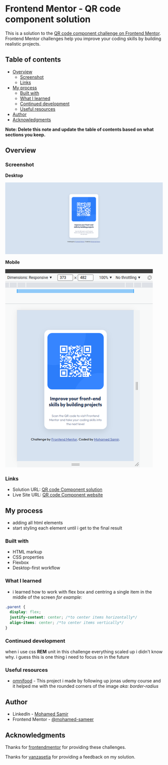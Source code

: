 # Frontend Mentor - QR code component solution

This is a solution to the [QR code component challenge on Frontend Mentor](https://www.frontendmentor.io/challenges/qr-code-component-iux_sIO_H). Frontend Mentor challenges help you improve your coding skills by building realistic projects.

## Table of contents

- [Overview](#overview)
  - [Screenshot](#screenshot)
  - [Links](#links)
- [My process](#my-process)
  - [Built with](#built-with)
  - [What I learned](#what-i-learned)
  - [Continued development](#continued-development)
  - [Useful resources](#useful-resources)
- [Author](#author)
- [Acknowledgments](#acknowledgments)

**Note: Delete this note and update the table of contents based on what sections you keep.**

## Overview

### Screenshot

**Desktop**

![Desktop](./screenshots/QR-desktop.png)

**Mobile**

![Mobile](./screenshots/QR-mobile.png)

### Links

- Solution URL: [QR code Component solution](https://www.frontendmentor.io/solutions/qr-code-component-using-flexbox-N7enohN1iz)
- Live Site URL: [QR code Component website](https://qrcode-component-mohamed.netlify.app/)

## My process

- adding all html elements
- start styling each element until i get to the final result

### Built with

- HTML markup
- CSS properties
- Flexbox
- Desktop-first workflow

### What I learned

- i learned how to work with flex box and centring a single item in the middle of the screen
  _for example:_

```css
.parent {
  display: flex;
  justify-content: center; /*to center items horizontally*/
  align-items: center; /*to center items vertically*/
}
```

### Continued development

when i use css **REM** unit in this challenge everything scaled up i didn't know why.
i guess this is one thing i need to focus on in the future

### Useful resources

- [omnifood](https://omnifood-mohamed.netlify.app/) - This project i made by following up jonas udemy course and it helped me with the rounded corners of the image _aka: border-radius_

## Author

- LinkedIn - [Mohamed Samir](https://www.linkedin.com/in/mohamad-samir08/)
- Frontend Mentor - [@mohamed-sameer](https://www.frontendmentor.io/profile/mohamed-sameer)

## Acknowledgments

Thanks for [frontendmentor](https://www.frontendmentor.io) for providing these challenges.

Thanks for [vanzasetia](https://www.frontendmentor.io/profile/vanzasetia) for providing a feedback on my solution.
